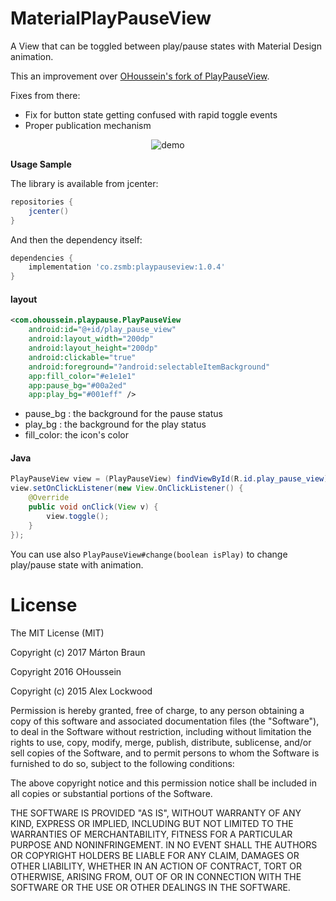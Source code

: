 # MaterialPlayPauseView
 
A View that can be toggled between play/pause states with Material Design animation.

This an improvement over [OHoussein's fork of PlayPauseView](https://github.com/OHoussein/android-material-play-pause-view).

Fixes from there:
* Fix for button state getting confused with rapid toggle events
* Proper publication mechanism

<div  align="center">    
<img src="./media/demo.gif" alt="demo" align=center />
</div>

**Usage Sample**

The library is available from jcenter:
```groovy
repositories {
    jcenter()
}
```

And then the dependency itself:

```groovy
dependencies {
    implementation 'co.zsmb:playpauseview:1.0.4'
}
```

#### layout

```xml
<com.ohoussein.playpause.PlayPauseView
    android:id="@+id/play_pause_view"
    android:layout_width="200dp"
    android:layout_height="200dp"
    android:clickable="true"
    android:foreground="?android:selectableItemBackground"
    app:fill_color="#e1e1e1"
    app:pause_bg="#00a2ed"
    app:play_bg="#001eff" />
```

* pause_bg : the background for the pause status
* play_bg : the background for the play status
* fill_color: the icon's color

#### Java

```java
PlayPauseView view = (PlayPauseView) findViewById(R.id.play_pause_view);
view.setOnClickListener(new View.OnClickListener() {
    @Override
    public void onClick(View v) {
        view.toggle();
    }
});
```

You can use also `PlayPauseView#change(boolean isPlay)` to change play/pause state with animation.

# License

The MIT License (MIT)

Copyright (c) 2017 Márton Braun

Copyright 2016 OHoussein

Copyright (c) 2015 Alex Lockwood

Permission is hereby granted, free of charge, to any person obtaining a copy of this software and associated documentation files (the "Software"), to deal in the Software without restriction, including without limitation the rights to use, copy, modify, merge, publish, distribute, sublicense, and/or sell copies of the Software, and to permit persons to whom the Software is furnished to do so, subject to the following conditions:

The above copyright notice and this permission notice shall be included in all copies or substantial portions of the Software.

THE SOFTWARE IS PROVIDED "AS IS", WITHOUT WARRANTY OF ANY KIND, EXPRESS OR IMPLIED, INCLUDING BUT NOT LIMITED TO THE WARRANTIES OF MERCHANTABILITY, FITNESS FOR A PARTICULAR PURPOSE AND NONINFRINGEMENT. IN NO EVENT SHALL THE AUTHORS OR COPYRIGHT HOLDERS BE LIABLE FOR ANY CLAIM, DAMAGES OR OTHER LIABILITY, WHETHER IN AN ACTION OF CONTRACT, TORT OR OTHERWISE, ARISING FROM, OUT OF OR IN CONNECTION WITH THE SOFTWARE OR THE USE OR OTHER DEALINGS IN THE SOFTWARE.
